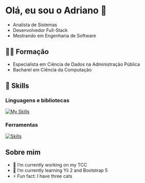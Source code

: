 # Olá, eu sou o Adriano 👋

- Analista de Sistemas
- Desenvolvedor Full-Stack
- Mestrando em Engenharia de Software

## :student: Formação

- Especialista em Ciência de Dados na Administração Pública
- Bacharel em Ciência da Computação

## :rocket: Skills

### Linguagens e bibliotecas

[![My Skills](https://skillicons.dev/icons?i=html,css,js,jquery,php,mysql,py,sklearn)](https://skillicons.dev)

### Ferramentas

[![Skills](https://skillicons.dev/icons?i=vscode,git)](https://skillicons.dev)


## Sobre mim

- 🔭 I’m currently working on my TCC
- 🌱 I’m currently learning Yii 2 and Bootstrap 5
- ⚡ Fun fact: I have three cats 

<!--
**adriano-gomes-dev/adriano-gomes-dev** is a ✨ _special_ ✨ repository because its `README.md` (this file) appears on your GitHub profile.

Here are some ideas to get you started:

- 🔭 I’m currently working on ...
- 🌱 I’m currently learning ...
- 👯 I’m looking to collaborate on ...
- 🤔 I’m looking for help with ...
- 💬 Ask me about ...
- 📫 How to reach me: ...
- 😄 Pronouns: ...
- ⚡ Fun fact: ...
-->

